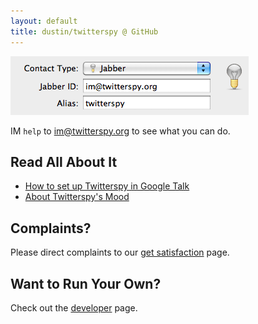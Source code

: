 ```yaml
---
layout: default
title: dustin/twitterspy @ GitHub
---
```


<img alt="im@twitterspy.org" src="images/AddContact.png" />

IM `help` to [im@twitterspy.org](xmpp:im@twitterspy.org) to see what
you can do.

## Read All About It

* [How to set up Twitterspy in Google Talk][1]
* [About Twitterspy's Mood][2]

## Complaints?

Please direct complaints to our [get satisfaction][3] page.

## Want to Run Your Own?

Check out the [developer](dev.html) page.

[1]:http://www.techlifeweb.com/2008/07/07/how-to-set-up-twitterspy-in-google-talk/
[2]:http://dustin.github.com/2008/12/24/moody-bots.html
[3]:http://getsatisfaction.com/enjit/products/enjit_twitterspy
